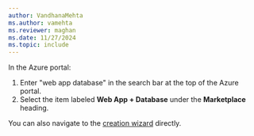 ```yaml
---
author: VandhanaMehta
ms.author: vamehta
ms.reviewer: maghan
ms.date: 11/27/2024
ms.topic: include
---
```

In the Azure portal:

   1. Enter "web app database" in the search bar at the top of the Azure portal.
   1. Select the item labeled **Web App + Database** under the **Marketplace** heading.

You can also navigate to the [creation wizard](https://portal.azure.com/?feature.customportal=false#create/Microsoft.AppServiceWebAppDatabaseV3) directly.
